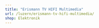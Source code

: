 ```yaml
---
title: "Erismann TV HIFI Multimedia"
url: /luzern/erismann-tv-hifi-multimedia/
shop: Elektronik
---
```

